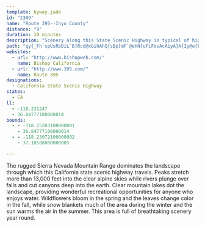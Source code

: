 ```yaml
---
template: byway.jade
id: "2309"
name: "Route 395--Inyo County"
distance: "9"
duration: 10 minutes
description: "Scenery along this State Scenic Highway is typical of high desert meadows, with peaks of the Sierra Nevada visible in the west."
path: "qy{_Fh`spUsRbDiL`B]Rcd@xGihAhQ{sBp[mF`@eHN{uFiFovAcAiyA}A{Iy@e{BqYig@cG{Fe@ysEsQwGS}FDigBtJUEaNp@y`@fCaJf@iDHuBT{Cj@cBl@cCnA}C`C}HhHmFpCkp@pPeoFrlA"
websites: 
  - url: "http://www.bishopweb.com/"
    name: Bishop California
  - url: "http://www.395.com/"
    name: Route 395
designations: 
  - California State Scenic Highway
states: 
  - CA
ll: 
  - -118.231247
  - 36.84777100000014
bounds: 
  - - -118.25283100000001
    - 36.84777100000014
  - - -118.23072100000002
    - 37.10588800000005

---
```


<p>The rugged Sierra Nevada Mountain Range dominates the landscape through which this California state scenic highway travels.  Peaks stretch more than 13,000 feet into the clear alpine skies while rivers plunge over falls and cut canyons deep into the earth.  Clear mountain lakes dot the landscape, providing wonderful recreational opportunities for anyone who enjoys water.  Wildflowers bloom in the spring and the leaves change color in the fall, while snow blankets much of the area during the winter and the sun warms the air in the summer.  This area is full of breathtaking scenery year round.</p>